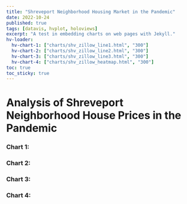 ```yaml
---
title: "Shreveport Neighborhood Housing Market in the Pandemic"
date: 2022-10-24
published: true
tags: [datavis, hvplot, holoviews]
excerpt: "A test in embedding charts on web pages with Jekyll."
hv-loader:
  hv-chart-1: ["charts/shv_zillow_line1.html", "300"]
  hv-chart-2: ["charts/shv_zillow_line2.html", "300"]
  hv-chart-3: ["charts/shv_zillow_line3.html", "300"]
  hv-chart-4: ["charts/shv_zillow_heatmap.html", "300"]
toc: true
toc_sticky: true
---
```


# Analysis of Shreveport Neighborhood House Prices in the Pandemic

### Chart 1:

<div id="hv-chart-1"></div>

### Chart 2:

<div id="hv-chart-2"></div>

### Chart 3:

<div id="hv-chart-3"></div>

### Chart 4:

<div id="hv-chart-4"></div>
